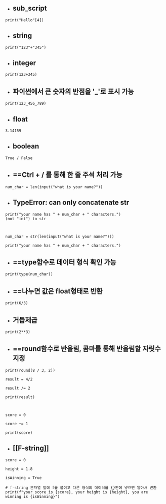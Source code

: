 
- ##  **sub_script**
```
print("Hello"[4])
```
- ## string
```
print("123"+"345")  
```
- ## **integer**
```
print(123+345)  
```
  
- ## **파이썬에서 큰 숫자의 반점을 '_'로 표시 가능**
```
print(123_456_789)  
```

- ## **float**
```
3.14159 
```

- ## **boolean**
```
True / False   
```

- ## ==Ctrl + / 를 통해 한 줄 주석 처리 가능
```
num_char = len(input("what is your name?"))  
```

- ## **TypeError: can only concatenate str**
```
print("your name has " + num_char + " characters.")
(not "int") to str



num_char = str(len(input("what is your name?")))

print("your name has " + num_char + " characters.")
```

  
- ## ==type함수로 데이터 형식 확인 가능
```
print(type(num_char)) 
```
  
- ## ==나누면 값은 float형태로 반환
```
print(6/3)
```

- ## 거듭제곱
```
print(2**3)
```
  
- ## ==round함수로 반올림, 콤마를 통해 반올림할 자릿수 지정
```
print(round(8 / 3, 2)) 
```
  
```
result = 4/2

result /= 2

print(result)

  

score = 0

score += 1

print(score)
```
  

- ## [[F-string]]
```
score = 0

height = 1.8

isWinning = True

# f-string 문자열 앞에 f를 붙이고 다른 형식의 데이터를 {}안에 넣으면 알아서 변환
print(f"your score is {score}, your height is {height}, you are winning is {isWinning}")
```